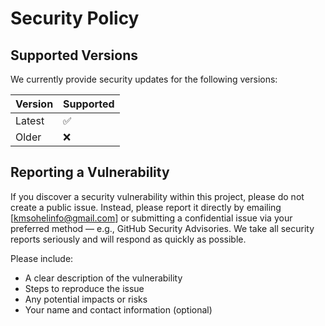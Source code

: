 # Security Policy

## Supported Versions

We currently provide security updates for the following versions:

| Version | Supported          |
| ------- | ------------------ |
| Latest  | :white_check_mark: |
| Older   | :x:                |

## Reporting a Vulnerability

If you discover a security vulnerability within this project, please do not create a public issue. Instead, please report it directly by emailing [kmsohelinfo@gmail.com] or submitting a confidential issue via your preferred method — e.g., GitHub Security Advisories.
We take all security reports seriously and will respond as quickly as possible.

Please include:
 - A clear description of the vulnerability
 - Steps to reproduce the issue
 - Any potential impacts or risks
 - Your name and contact information (optional)


